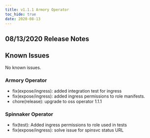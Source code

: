 ```yaml
---
title: v1.1.1 Armory Operator
toc_hide: true
date: 2020-08-13
---
```


## 08/13/2020 Release Notes

## Known Issues
No known issues.

### Armory Operator

* fix(expose/ingress): added integration test for ingress
* fix(expose/ingress): added ingress permissions to role manifests.
* chore(release): upgrade to oss operator 1.1.1

### Spinnaker Operator

* fix(test): Added ingress permissions to role used in tests
* fix(expose/ingress): solve issue for spinsvc status URL


